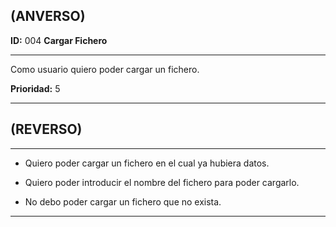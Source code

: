 ## (ANVERSO)

**ID:** 004 **Cargar Fichero**

***

Como usuario quiero poder cargar un fichero.

**Prioridad:** 5

***

## (REVERSO)

***

* Quiero poder cargar un fichero en el cual ya hubiera datos.

* Quiero poder introducir el nombre del fichero para poder cargarlo.

* No debo poder cargar un fichero que no exista.

***
